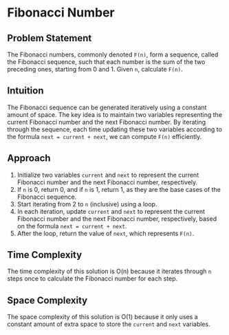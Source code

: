 # Fibonacci Number

## Problem Statement

The Fibonacci numbers, commonly denoted `F(n)`, form a sequence, called the Fibonacci sequence, such that each number is the sum of the two preceding ones, starting from 0 and 1. Given `n`, calculate `F(n)`.

## Intuition

The Fibonacci sequence can be generated iteratively using a constant amount of space. The key idea is to maintain two variables representing the current Fibonacci number and the next Fibonacci number. By iterating through the sequence, each time updating these two variables according to the formula `next = current + next`, we can compute `F(n)` efficiently.

## Approach

1. Initialize two variables `current` and `next` to represent the current Fibonacci number and the next Fibonacci number, respectively.
2. If `n` is 0, return 0, and if `n` is 1, return 1, as they are the base cases of the Fibonacci sequence.
3. Start iterating from 2 to `n` (inclusive) using a loop.
4. In each iteration, update `current` and `next` to represent the current Fibonacci number and the next Fibonacci number, respectively, based on the formula `next = current + next`.
5. After the loop, return the value of `next`, which represents `F(n)`.

## Time Complexity

The time complexity of this solution is O(n) because it iterates through `n` steps once to calculate the Fibonacci number for each step.

## Space Complexity

The space complexity of this solution is O(1) because it only uses a constant amount of extra space to store the `current` and `next` variables.

